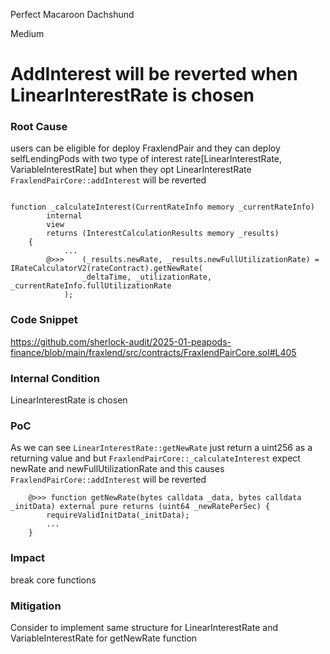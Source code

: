 Perfect Macaroon Dachshund

Medium

# AddInterest will be reverted when LinearInterestRate is chosen

### Root Cause

users can be eligible for deploy FraxlendPair and they can deploy selfLendingPods with two type of interest rate[LinearInterestRate, VariableInterestRate]
but when they opt LinearInterestRate `FraxlendPairCore::addInterest` will be reverted

```solidity

function _calculateInterest(CurrentRateInfo memory _currentRateInfo)
        internal
        view
        returns (InterestCalculationResults memory _results)
    {
            ...
        @>>>    (_results.newRate, _results.newFullUtilizationRate) = IRateCalculatorV2(rateContract).getNewRate(
                _deltaTime, _utilizationRate, _currentRateInfo.fullUtilizationRate
            );

```
### Code Snippet

https://github.com/sherlock-audit/2025-01-peapods-finance/blob/main/fraxlend/src/contracts/FraxlendPairCore.sol#L405

### Internal Condition

LinearInterestRate is chosen

### PoC

As we can see `LinearInterestRate::getNewRate` just return a uint256 as a returning value and but `FraxlendPairCore::_calculateInterest` expect
newRate and newFullUtilizationRate and this causes `FraxlendPairCore::addInterest` will be reverted

```solidity
    @>>> function getNewRate(bytes calldata _data, bytes calldata _initData) external pure returns (uint64 _newRatePerSec) {
        requireValidInitData(_initData);
        ...
    }

```

### Impact

break core functions

### Mitigation

Consider to implement same structure for LinearInterestRate and VariableInterestRate for getNewRate function 